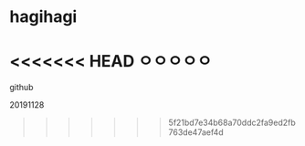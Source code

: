 # hagihagi

<<<<<<< HEAD
ㅇㅇㅇㅇㅇ
=======
github

20191128
>>>>>>> 5f21bd7e34b68a70ddc2fa9ed2fb763de47aef4d

